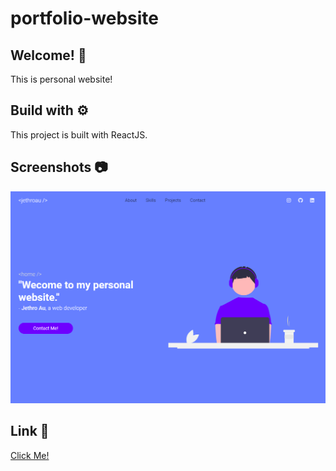 # portfolio-website

## Welcome! 👋

This is personal website!

## Build with ⚙️

This project is built with ReactJS.

## Screenshots 📷

![](src/assets/screenshot1.png)

## Link 🔗

[Click Me!](https://jethroau.netlify.app/)
